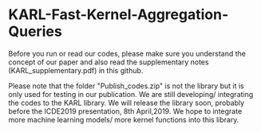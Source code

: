 # KARL-Fast-Kernel-Aggregation-Queries
Before you run or read our codes, please make sure you understand the concept of our paper and also read the supplementary notes (KARL_supplementary.pdf) in this github.

Please note that the folder "Publish_codes.zip" is not the library but it is only used for testing in our publication. We are still developing/ integrating the codes to the KARL library. We will release the library soon, probably before the ICDE2019 presentation, 8th April,2019. We hope to integrate more machine learning models/ more kernel functions into this library.
